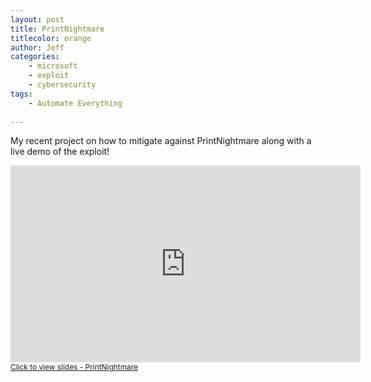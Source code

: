 ```yaml
---
layout: post
title: PrintNightmare
titlecolor: orange
author: Jeff
categories:
    - microsoft
    - exploit
    - cybersecurity
tags:
    - Automate Everything
    
---
```


My recent project on how to mitigate against PrintNightmare along with a live demo of the exploit!

<!--more-->

<div class="drac-text-center">
  <iframe width="560" height="315" src="https://youtube.com/embed/UD0jGt3_5_k" title="YouTube video player" frameborder="0" allow="accelerometer; autoplay; clipboard-write; encrypted-media; gyroscope; picture-in-picture" allowfullscreen></iframe>
</div>
<div class="drac-text-center">
     <a style="font-size: calc(10px + .2vw)" href="https://github.com/ursaMaj0r/cyber-research-projects/blob/main/PrintNightmare/PrintNightmare.pdf">Click to view slides - PrintNightmare</a>
</div>

